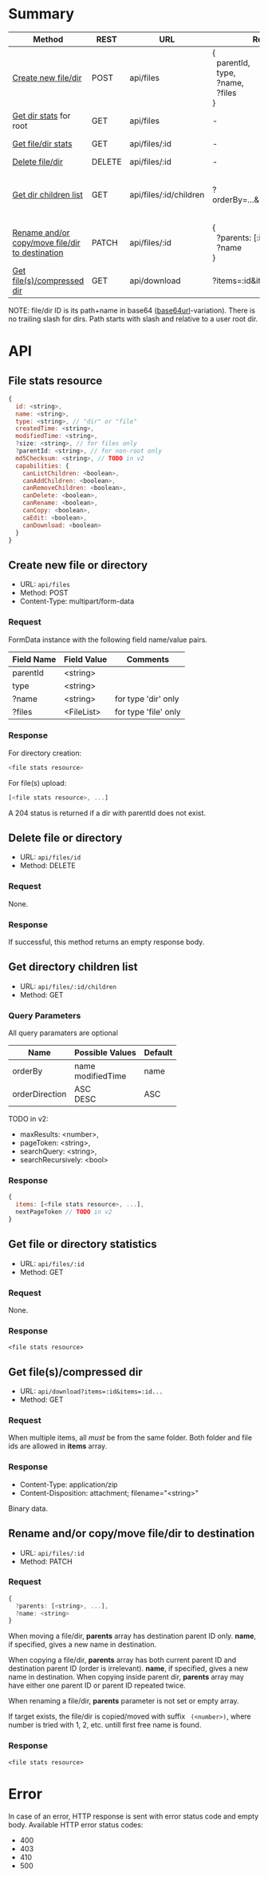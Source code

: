 # Summary

| Method                                                      | REST   | URL                    | Request                             | Response                              |
|-------------------------------------------------------------|--------|------------------------|-------------------------------------|---------------------------------------|
| [Create new file/dir](#create-new-file-or-directory)        | POST   | api/files              | {<br />&nbsp;&nbsp;parentId,<br />&nbsp;&nbsp;type,<br />&nbsp;&nbsp;?name,<br />&nbsp;&nbsp;?files<br />} | :file-stats-resource<br />or<br />[... :file-stats-resource]                  |
| [Get dir stats](#get-file-or-directory-statistics) for root | GET    | api/files              | -                                   | :file-stats-resource                  |
| [Get file/dir stats](#get-file-or-directory-statistics)     | GET    | api/files/:id          | -                                   | :file-stats-resource                  |
| [Delete file/dir](#delete-file-or-directory)                | DELETE | api/files/:id          | -                                   | -                                     |
| [Get dir children list](#get-directory-children-list)       | GET    | api/files/:id/children | ?orderBy=...&orderDirection=...    | {<br />&nbsp;&nbsp;items: [... :file-stats-resource],<br />&nbsp;&nbsp;nextPageToken<br />} |
| [Rename and/or copy/move file/dir to destination](#rename-andor-copymove-filedir-to-destination) | PATCH   | api/files/:id    | {<br />&nbsp;&nbsp;?parents: [:id, ...],<br />&nbsp;&nbsp;?name<br />} |  :file-stats-resource |
| [Get file(s)/compressed dir](#get-filescompressed-dir) | GET    | api/download           | <span style="word-wrap: break-word; white-space: pre;">?items=:id&items=:id...</span>                          | :binary-data                          |

NOTE: file/dir ID is its path+name in base64 ([base64url](https://www.npmjs.com/package/base64url)-variation).  There is no trailing slash for dirs. Path starts with slash and relative to a user root dir.

# API

## File stats resource

```javascript
{
  id: <string>,
  name: <string>,
  type: <string>, // "dir" or "file"
  createdTime: <string>,
  modifiedTime: <string>,
  ?size: <string>, // for files only
  ?parentId: <string>, // for non-root only
  md5Checksum: <string>, // TODO in v2
  capabilities: {
    canListChildren: <boolean>,
    canAddChildren: <boolean>,
    canRemoveChildren: <boolean>,
    canDelete: <boolean>,
    canRename: <boolean>,
    canCopy: <boolean>,
    caEdit: <boolean>,
    canDownload: <boolean>
  }
}
```

## Create new file or directory

* URL: `api/files`
* Method: POST
* Content-Type: multipart/form-data

### Request

FormData instance with the following field name/value pairs.

| Field Name | Field Value  | Comments               |
|------------|--------------|------------------------|
|  parentId  | \<string\>   |                        |
|  type      | \<string\>   |                        |
| ?name      | \<string\>   | for type 'dir' only    |
| ?files     | \<FileList\> | for type 'file' only   |

### Response

For directory creation:

```javascript
<file stats resource>
```

For file(s) upload:

```javascript
[<file stats resource>, ...]
```

A 204 status is returned if a dir with parentId does not exist.

## Delete file or directory

* URL: `api/files/id`
* Method: DELETE

### Request

None.

### Response

If successful, this method returns an empty response body.

## Get directory children list

* URL: `api/files/:id/children`
* Method: GET

### Query Parameters

All query paramaters are optional

| Name           | Possible Values        | Default |
|----------------|------------------------|---------|
| orderBy        | name<br />modifiedTime | name    |
| orderDirection | ASC<br />DESC          | ASC     |

TODO in v2:

* maxResults: \<number\>,
* pageToken: \<string\>,
* searchQuery: \<string\>,
* searchRecursively: \<bool\>

### Response

```javascript
{
  items: [<file stats resource>, ...],
  nextPageToken // TODO in v2
}
```

## Get file or directory statistics

* URL: `api/files/:id`
* Method: GET

### Request

None.

### Response

```
<file stats resource>
```

## Get file(s)/compressed dir

* URL: `api/download?items=:id&items=:id...`
* Method: GET

### Request

When multiple items, all _must_ be from the same folder.  Both folder and file ids are allowed in __items__ array.

### Response

* Content-Type: application/zip
* Content-Disposition: attachment; filename="\<string\>"

Binary data.

## Rename and/or copy/move file/dir to destination

* URL: `api/files/:id`
* Method: PATCH

### Request

```javascript
{
  ?parents: [<string>, ...],
  ?name: <string>
}
```

When moving a file/dir, **parents** array has destination parent ID only.  **name**, if specified, gives a new name in destination.

When copying a file/dir, **parents** array has both current parent ID and destination parent ID (order is irrelevant).  **name**, if specified, gives a new name in destination.  When copying inside parent dir, **parents** array may have either one parent ID or parent ID repeated twice.

When renaming a file/dir, **parents** parameter is not set or empty array.

If target exists, the file/dir is copied/moved with suffix ` (<number>)`, where number is tried with 1, 2, etc. untill first free name is found.

### Response

```
<file stats resource>
```

# Error

In case of an error, HTTP response is sent with error status code and empty body.  Available HTTP error status codes:

* 400
* 403
* 410
* 500

